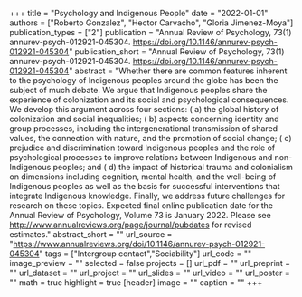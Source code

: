 +++
title = "Psychology and Indigenous People"
date = "2022-01-01"
authors = ["Roberto Gonzalez", "Hector Carvacho", "Gloria Jimenez-Moya"]
publication_types = ["2"]
publication = "Annual Review of Psychology, 73(1) annurev-psych-012921-045304. https://doi.org/10.1146/annurev-psych-012921-045304"
publication_short = "Annual Review of Psychology, 73(1) annurev-psych-012921-045304. https://doi.org/10.1146/annurev-psych-012921-045304"
abstract = "Whether there are common features inherent to the psychology of Indigenous peoples around the globe has been the subject of much debate. We argue that Indigenous peoples share the experience of colonization and its social and psychological consequences. We develop this argument across four sections: ( a) the global history of colonization and social inequalities; ( b) aspects concerning identity and group processes, including the intergenerational transmission of shared values, the connection with nature, and the promotion of social change; ( c) prejudice and discrimination toward Indigenous peoples and the role of psychological processes to improve relations between Indigenous and non-Indigenous peoples; and ( d) the impact of historical trauma and colonialism on dimensions including cognition, mental health, and the well-being of Indigenous peoples as well as the basis for successful interventions that integrate Indigenous knowledge. Finally, we address future challenges for research on these topics.             Expected final online publication date for the Annual Review of Psychology, Volume 73 is January 2022. Please see http://www.annualreviews.org/page/journal/pubdates for revised estimates."
abstract_short = ""
url_source = "https://www.annualreviews.org/doi/10.1146/annurev-psych-012921-045304"
tags = ["Intergroup contact","Sociability"]
url_code = ""
image_preview = ""
selected = false
projects = []
url_pdf = ""
url_preprint = ""
url_dataset = ""
url_project = ""
url_slides = ""
url_video = ""
url_poster = ""
math = true
highlight = true
[header]
image = ""
caption = ""
+++
